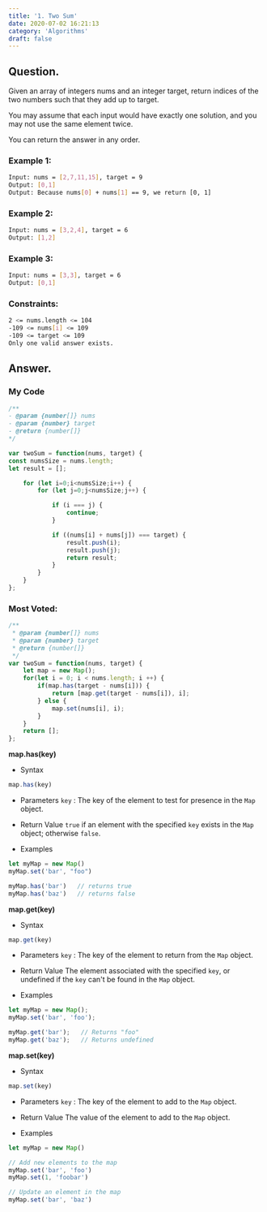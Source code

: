 ```yaml
---
title: '1. Two Sum'
date: 2020-07-02 16:21:13
category: 'Algorithms'
draft: false
---
```


## Question.

Given an array of integers nums and an integer target, return indices of the two numbers such that they add up to target.

You may assume that each input would have exactly one solution, and you may not use the same element twice.

You can return the answer in any order.

### Example 1:
```sh
Input: nums = [2,7,11,15], target = 9
Output: [0,1]
Output: Because nums[0] + nums[1] == 9, we return [0, 1]
```

### Example 2:
```sh
Input: nums = [3,2,4], target = 6
Output: [1,2]
```

### Example 3:
```sh
Input: nums = [3,3], target = 6
Output: [0,1]
```

### Constraints: 
```sh
2 <= nums.length <= 104
-109 <= nums[i] <= 109
-109 <= target <= 109
Only one valid answer exists.
```

## Answer.

### My Code
```js
/**
- @param {number[]} nums
- @param {number} target
- @return {number[]}
*/

var twoSum = function(nums, target) {
const numsSize = nums.length;
let result = [];

    for (let i=0;i<numsSize;i++) {
        for (let j=0;j<numsSize;j++) {

            if (i === j) {
                continue;
            }

            if ((nums[i] + nums[j]) === target) {
                result.push(i);
                result.push(j);
                return result;
            }
        }
    }
};
```

### Most Voted:
```js
/**
 * @param {number[]} nums
 * @param {number} target
 * @return {number[]}
 */
var twoSum = function(nums, target) {
    let map = new Map();
    for(let i = 0; i < nums.length; i ++) {
        if(map.has(target - nums[i])) {
            return [map.get(target - nums[i]), i];
        } else {
            map.set(nums[i], i);
        }
    }
	return [];
};
```

**map.has(key)**
- Syntax
```js
map.has(key)
```
- Parameters
`key` : The key of the element to test for presence in the `Map` object.

- Return Value
`true` if an element with the specified `key` exists in the `Map` object; otherwise `false`. 

- Examples
```js
let myMap = new Map()
myMap.set('bar', "foo")

myMap.has('bar')   // returns true
myMap.has('baz')   // returns false
```

**map.get(key)**
- Syntax
```js
map.get(key)
```
- Parameters
`key` : The key of the element to return from the `Map` object.

- Return Value
The element associated with the specified `key`, or undefined if the `key` can't be found in the `Map` object. 

- Examples
```js
let myMap = new Map();
myMap.set('bar', 'foo');

myMap.get('bar');   // Returns "foo"
myMap.get('baz');   // Returns undefined
```

**map.set(key)**
- Syntax
```js
map.set(key)
```
- Parameters
`key` : The key of the element to add to the `Map` object.

- Return Value
The value of the element to add to the `Map` object.

- Examples
```js
let myMap = new Map()

// Add new elements to the map
myMap.set('bar', 'foo')
myMap.set(1, 'foobar')

// Update an element in the map
myMap.set('bar', 'baz')
```